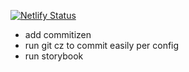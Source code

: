 [![Netlify Status](https://api.netlify.com/api/v1/badges/94a5d1ca-7c56-458c-8342-86f642940d30/deploy-status)](https://app.netlify.com/sites/pagey-roo/deploys)

- add commitizen
- run git cz to commit easily per config
- run storybook
